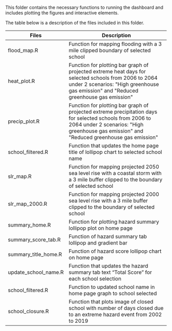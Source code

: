 This folder contains the necessary functions to running the dashboard and includes plotting the figures and interactive elements.

The table below is a description of the files included in this folder.

| Files      | Description|
-------------|--------
| flood_map.R|  Function for mapping flooding with a 3 mile clipped boundary of selected school |
| heat_plot.R | Function for plotting bar graph of projected extreme heat days for selected schools from 2006 to 2064 under 2 scenarios: "High greenhouse gas emission" and "Reduced greenhouse gas emission" |
| precip_plot.R | Function for plotting bar graph of projected extreme precipitation days for selected schools from 2006 to 2064 under 2 scenarios: "High greenhouse gas emission" and "Reduced greenhouse gas emission" |
| school_filtered.R | Function that updates the home page title of lollipop chart to selected school name |
| slr_map.R | Function for mapping projected 2050 sea level rise with a coastal storm with a 3 mile buffer clipped to the boundary of selected school | 
| slr_map_2000.R | Function for mapping projected 2000 sea level rise with a 3 mile buffer clipped to the boundary of selected school | 
| summary_home.R | Function for plotting hazard summary lollipop plot on home page |
| summary_score_tab.R| Function of hazard summary tab lollipop and gradient bar |
| summary_title_home.R | Function of hazard score lollipop chart on home page |
| update_school_name.R | Function that updates the hazard summary tab text “Total Score” for each school selection |
| school_filtered.R | Function to updated school name in home page graph to school selected |
| school_closure.R | Function that plots image of closed school with number of days closed due to an extreme hazard event from 2002 to 2019|
